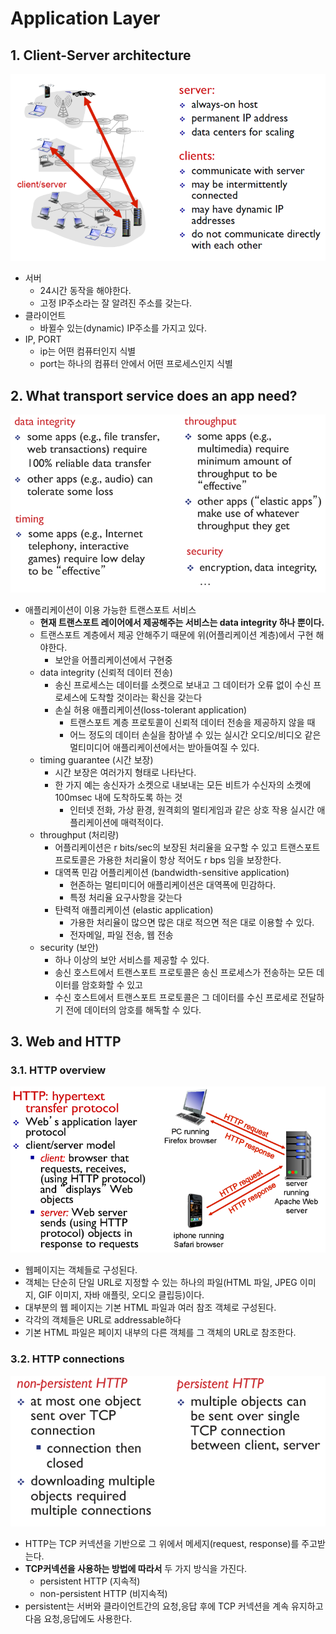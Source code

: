 # Application Layer

## 1. Client-Server architecture

![image-20211201225945059](img/image-20211201225945059.png)

- 서버
  - 24시간 동작을 해야한다.
  - 고정 IP주소라는 잘 알려진 주소를 갖는다.
- 클라이언트
  - 바뀔수 있는(dynamic) IP주소를 가지고 있다.
- IP, PORT
  - ip는 어떤 컴퓨터인지 식별
  - port는 하나의 컴퓨터 안에서 어떤 프로세스인지 식별



## 2. What transport service does an app need?

![image-20211201231529946](img/image-20211201231529946.png)

- 애플리케이션이 이용 가능한 트랜스포트 서비스
  - **현재 트랜스포트 레이어에서 제공해주는 서비스는 data integrity 하나 뿐이다.**
  - 트랜스포트 계층에서 제공 안해주기 때문에 위(어플리케이션 계층)에서 구현 해야한다.
    - 보안을 어플리케이션에서 구현중 
  - data integrity (신뢰적 데이터 전송)
    - 송신 프로세스는 데이터를 소켓으로 보내고 그 데이터가 오류 없이 수신 프로세스에 도착할 것이라는 확신을 갖는다
    - 손실 허용 애플리케이션(loss-tolerant application)
      - 트랜스포트 계층 프로토콜이 신뢰적 데이터 전송을 제공하지 않을 때
      - 어느 정도의 데이터 손실을 참아낼 수 있는 실시간 오디오/비디오 같은 멀티미디어 애플리케이션에서는 받아들여질 수 있다.
  - timing guarantee (시간 보장)
    - 시간 보장은 여러가지 형태로 나타난다.
    - 한 가지 예는 송신자가 소켓으로 내보내는 모든 비트가 수신자의 소켓에 100msec 내에 도착하도록 하는 것
      - 인터넷 전화, 가상 환경, 원격회의 멀티게임과 같은 상호 작용 실시간 애플리케이션에 매력적이다.
  - throughput (처리량)
    - 어플리케이션은 r bits/sec의 보장된 처리율을 요구할 수 있고 트랜스포트 프로토콜은 가용한 처리율이 항상 적어도 r bps 임을 보장한다.
    - 대역폭 민감 어플리케이션 (bandwidth-sensitive application)
      - 현존하는 멀티미디어 애플리케이션은 대역폭에 민감하다.
      - 특정 처리율 요구사항을 갖는다
    - 탄력적 애플리케이션 (elastic application)
      - 가용한 처리율이 많으면 많은 대로 적으면 적은 대로 이용할 수 있다.
      - 전자메일, 파일 전송, 웹 전송
  - security (보안)
    - 하나 이상의 보안 서비스를 제공할 수 있다.
    - 송신 호스트에서 트랜스포트 프로토콜은 송신 프로세스가 전송하는 모든 데이터를 암호화할 수 있고
    - 수신 호스트에서 트랜스포트 프로토콜은 그 데이터를 수신 프로세로 전달하기 전에 데이터의 암호를 해독할 수 있다.

## 3. Web and HTTP

### 3.1. HTTP overview

![image-20211204173356924](img/image-20211204173356924.png)

- 웹페이지는 객체들로 구성된다.
- 객체는 단순히 단일 URL로 지정할 수 있는 하나의 파일(HTML 파일, JPEG 이미지, GIF 이미지, 자바 애플릿, 오디오 클립등)이다.
- 대부분의 웹 페이지는 기본 HTML 파일과 여러 참조 객체로 구성된다.
- 각각의 객체들은 URL로  addressable하다
- 기본 HTML 파일은 페이지 내부의 다른 객체를 그 객체의 URL로 참조한다.

### 3.2. HTTP connections

![image-20211204173415911](img/image-20211204173415911.png)

- HTTP는 TCP 커넥션을 기반으로 그 위에서 메세지(request, response)를 주고받는다.
- **TCP커넥션을 사용하는 방법에 따라서** 두 가지 방식을 가진다.
  - persistent HTTP (지속적)
  - non-persistent HTTP (비지속적)
- persistent는 서버와 클라이언트간의 요청,응답 후에 TCP 커넥션을 계속 유지하고 다음 요청,응답에도 사용한다.

